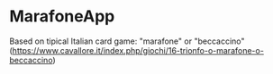 # MarafoneApp

Based on tipical Italian card game: "marafone" or "beccaccino" (https://www.cavallore.it/index.php/giochi/16-trionfo-o-marafone-o-beccaccino)

